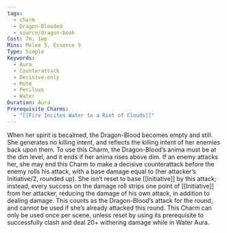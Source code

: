 ```yaml
---
tags:
  - charm
  - Dragon-Blooded
  - source/dragon-book
Cost: 7m, 1wp
Mins: Melee 5, Essence 5
Type: Simple
Keywords:
  - Aura
  - Counterattack
  - Decisive-only
  - Mute
  - Perilous
  - Water
Duration: Aura
Prerequisite Charms:
  - "[[Fire Incites Water to a Riot of Clouds]]"
---
```

When her spirit is becalmed, the Dragon-Blood becomes empty and still. She generates no killing intent, and reflects the killing intent of her enemies back upon them. To use this Charm, the Dragon-Blood’s anima must be at the dim level, and it ends if her anima rises above dim. If an enemy attacks her, she may end this Charm to make a decisive counterattack before the enemy rolls his attack, with a base damage equal to (her attacker’s Initiative/2, rounded up). She isn’t reset to base [[Initiative]] by this attack; instead, every success on the damage roll strips one point of [[Initiative]] from her attacker, reducing the damage of his own attack, in addition to dealing damage. This counts as the Dragon-Blood’s attack for the round, and cannot be used if she’s already attacked this round. This Charm can only be used once per scene, unless reset by using its prerequisite to successfully clash and deal 20+ withering damage while in Water Aura. 